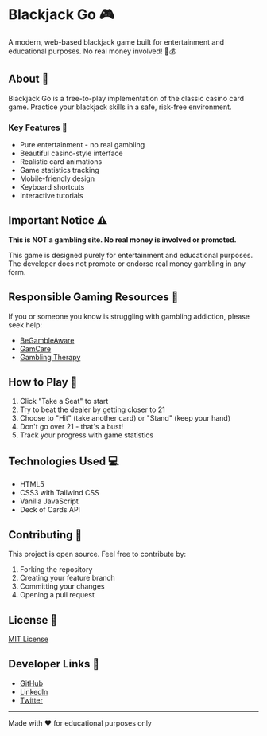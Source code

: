 # Blackjack Go 🎮

A modern, web-based blackjack game built for entertainment and educational purposes. No real money involved! 🚫💰

## About 📖

Blackjack Go is a free-to-play implementation of the classic casino card game. Practice your blackjack skills in a safe, risk-free environment.

### Key Features 🌟

- Pure entertainment - no real gambling
- Beautiful casino-style interface
- Realistic card animations
- Game statistics tracking
- Mobile-friendly design
- Keyboard shortcuts
- Interactive tutorials

## Important Notice ⚠️

**This is NOT a gambling site. No real money is involved or promoted.**

This game is designed purely for entertainment and educational purposes. The developer does not promote or endorse real money gambling in any form.

## Responsible Gaming Resources 🤝

If you or someone you know is struggling with gambling addiction, please seek help:

- [BeGambleAware](https://www.begambleaware.org/)
- [GamCare](https://www.gamcare.org.uk/)
- [Gambling Therapy](https://www.gamblingtherapy.org/)

## How to Play 🎲

1. Click "Take a Seat" to start
2. Try to beat the dealer by getting closer to 21
3. Choose to "Hit" (take another card) or "Stand" (keep your hand)
4. Don't go over 21 - that's a bust!
5. Track your progress with game statistics

## Technologies Used 💻

- HTML5
- CSS3 with Tailwind CSS
- Vanilla JavaScript
- Deck of Cards API

## Contributing 🤝

This project is open source. Feel free to contribute by:
1. Forking the repository
2. Creating your feature branch
3. Committing your changes
4. Opening a pull request

## License 📄

[MIT License](LICENSE)

## Developer Links 🔗

- [GitHub](https://github.com/ShiiiivanshSingh)
- [LinkedIn](https://www.linkedin.com/in/shivansh-pratap-singh-23b3b92b1)
- [Twitter](https://x.com/de_mirage_fan)


---
Made with ❤️ for educational purposes only 